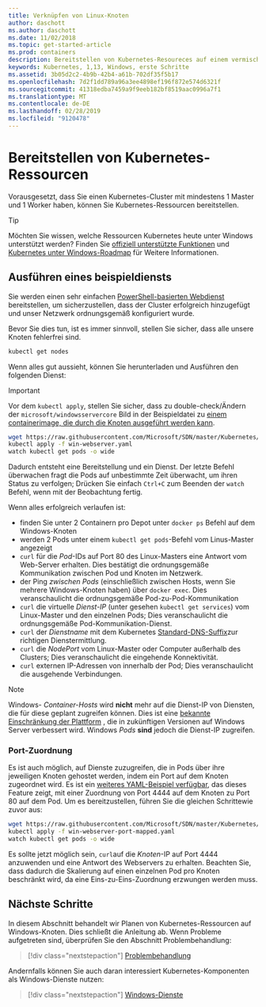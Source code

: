 ```yaml
---
title: Verknüpfen von Linux-Knoten
author: daschott
ms.author: daschott
ms.date: 11/02/2018
ms.topic: get-started-article
ms.prod: containers
description: Bereitstellen von Kubernetes-Resoureces auf einem vermischten OS-Kubernetes-Cluster.
keywords: Kubernetes, 1,13, Windows, erste Schritte
ms.assetid: 3b05d2c2-4b9b-42b4-a61b-702df35f5b17
ms.openlocfilehash: 7d2f1dd789a96a3ee4898ef196f872e574d6321f
ms.sourcegitcommit: 41318edba7459a9f9eeb182bf8519aac0996a7f1
ms.translationtype: MT
ms.contentlocale: de-DE
ms.lasthandoff: 02/28/2019
ms.locfileid: "9120478"
---
```

# <a name="deploying-kubernetes-resources"></a>Bereitstellen von Kubernetes-Ressourcen #
Vorausgesetzt, dass Sie einen Kubernetes-Cluster mit mindestens 1 Master und 1 Worker haben, können Sie Kubernetes-Ressourcen bereitstellen.
> [!TIP] 
> Möchten Sie wissen, welche Ressourcen Kubernetes heute unter Windows unterstützt werden? Finden Sie [offiziell unterstützte Funktionen](https://kubernetes.io/docs/getting-started-guides/windows/#supported-features) und [Kubernetes unter Windows-Roadmap](https://trello.com/b/rjTqrwjl/windows-k8s-roadmap) für Weitere Informationen.


## <a name="running-a-sample-service"></a>Ausführen eines beispieldiensts ##
Sie werden einen sehr einfachen [PowerShell-basierten Webdienst](https://github.com/Microsoft/SDN/blob/master/Kubernetes/WebServer.yaml) bereitstellen, um sicherzustellen, dass der Cluster erfolgreich hinzugefügt und unser Netzwerk ordnungsgemäß konfiguriert wurde.

Bevor Sie dies tun, ist es immer sinnvoll, stellen Sie sicher, dass alle unsere Knoten fehlerfrei sind.
```bash
kubectl get nodes
```

Wenn alles gut aussieht, können Sie herunterladen und Ausführen den folgenden Dienst:
> [!Important] 
> Vor dem `kubectl apply`, stellen Sie sicher, dass zu double-check/Ändern der `microsoft/windowsservercore` Bild in der Beispieldatei zu [einem containerimage, die durch die Knoten ausgeführt werden kann](https://docs.microsoft.com/en-us/virtualization/windowscontainers/deploy-containers/version-compatibility#choosing-container-os-versions).

```bash
wget https://raw.githubusercontent.com/Microsoft/SDN/master/Kubernetes/flannel/l2bridge/manifests/simpleweb.yml -O win-webserver.yaml
kubectl apply -f win-webserver.yaml
watch kubectl get pods -o wide
```

Dadurch entsteht eine Bereitstellung und ein Dienst. Der letzte Befehl überwachen fragt die Pods auf unbestimmte Zeit überwacht, um ihren Status zu verfolgen; Drücken Sie einfach `Ctrl+C` zum Beenden der `watch` Befehl, wenn mit der Beobachtung fertig.

Wenn alles erfolgreich verlaufen ist:

  - finden Sie unter 2 Containern pro Depot unter `docker ps` Befehl auf dem Windows-Knoten
  - werden 2 Pods unter einem `kubectl get pods`-Befehl vom Linus-Master angezeigt
  - `curl` für die *Pod*-IDs auf Port 80 des Linux-Masters eine Antwort vom Web-Server erhalten. Dies bestätigt die ordnungsgemäße Kommunikation zwischen Pod und Knoten im Netzwerk.
  - der Ping *zwischen Pods* (einschließlich zwischen Hosts, wenn Sie mehrere Windows-Knoten haben) über `docker exec`. Dies veranschaulicht die ordnungsgemäße Pod-zu-Pod-Kommunikation
  - `curl` die virtuelle *Dienst-IP* (unter gesehen `kubectl get services`) vom Linux-Master und den einzelnen Pods; Dies veranschaulicht die ordnungsgemäße Pod-Kommunikation-Dienst.
  - `curl` der *Dienstname* mit dem Kubernetes [Standard-DNS-Suffix](https://kubernetes.io/docs/concepts/services-networking/dns-pod-service/#services)zur richtigen Dienstermittlung.
  - `curl` die *NodePort* vom Linux-Master oder Computer außerhalb des Clusters; Dies veranschaulicht die eingehende Konnektivität.
  - `curl` externen IP-Adressen von innerhalb der Pod; Dies veranschaulicht die ausgehende Verbindungen.

> [!Note]  
> Windows- *Container-Hosts* wird **nicht** mehr auf die Dienst-IP von Diensten, die für diese geplant zugreifen können. Dies ist eine [bekannte Einschränkung der Plattform](./common-problems.md#my-windows-node-cannot-access-my-services-using-the-service-ip) , die in zukünftigen Versionen auf Windows Server verbessert wird. Windows *Pods* **sind** jedoch die Dienst-IP zugreifen.

### <a name="port-mapping"></a>Port-Zuordnung ### 
Es ist auch möglich, auf Dienste zuzugreifen, die in Pods über ihre jeweiligen Knoten gehostet werden, indem ein Port auf dem Knoten zugeordnet wird. Es ist ein [weiteres YAML-Beispiel verfügbar](https://github.com/Microsoft/SDN/blob/master/Kubernetes/PortMapping.yaml), das dieses Feature zeigt, mit einer Zuordnung von Port 4444 auf dem Knoten zu Port 80 auf dem Pod. Um es bereitzustellen, führen Sie die gleichen Schrittewie zuvor aus:

```bash
wget https://raw.githubusercontent.com/Microsoft/SDN/master/Kubernetes/PortMapping.yaml -O win-webserver-port-mapped.yaml
kubectl apply -f win-webserver-port-mapped.yaml
watch kubectl get pods -o wide
```

Es sollte jetzt möglich sein, `curl`auf die *Knoten*-IP auf Port 4444 anzuwenden und eine Antwort des Webservers zu erhalten. Beachten Sie, dass dadurch die Skalierung auf einen einzelnen Pod pro Knoten beschränkt wird, da eine Eins-zu-Eins-Zuordnung erzwungen werden muss.


## <a name="next-steps"></a>Nächste Schritte ##
In diesem Abschnitt behandelt wir Planen von Kubernetes-Ressourcen auf Windows-Knoten. Dies schließt die Anleitung ab. Wenn Probleme aufgetreten sind, überprüfen Sie den Abschnitt Problembehandlung:

> [!div class="nextstepaction"]
> [Problembehandlung](./common-problems.md)

Andernfalls können Sie auch daran interessiert Kubernetes-Komponenten als Windows-Dienste nutzen:
> [!div class="nextstepaction"]
> [Windows-Dienste](./kube-windows-services.md)